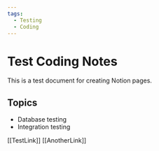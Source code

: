 ```yaml
---
tags:
  - Testing
  - Coding
---
```


# Test Coding Notes

This is a test document for creating Notion pages.

## Topics
- Database testing
- Integration testing

[[TestLink]]
[[AnotherLink]] 